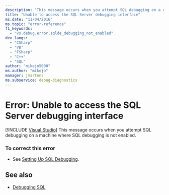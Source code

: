 ```yaml
---
description: "This message occurs when you attempt SQL debugging on a machine where SQL debugging is not enabled."
title: "Unable to access the SQL Server debugging interface"
ms.date: "11/04/2016"
ms.topic: "error-reference"
f1_keywords:
  - "vs.debug.error.sqlde_debugging_not_enabled"
dev_langs:
  - "CSharp"
  - "VB"
  - "FSharp"
  - "C++"
  - "SQL"
author: "mikejo5000"
ms.author: "mikejo"
manager: jmartens
ms.subservice: debug-diagnostics
---
```

# Error: Unable to access the SQL Server debugging interface

 [!INCLUDE [Visual Studio](~/includes/applies-to-version/vs-windows-only.md)]
This message occurs when you attempt SQL debugging on a machine where SQL debugging is not enabled.

### To correct this error

- See [Setting Up SQL Debugging](/previous-versions/visualstudio/visual-studio-2010/s4sszxst(v=vs.100)).

## See also
- [Debugging SQL](/previous-versions/visualstudio/visual-studio-2010/zefbf0t6(v=vs.100))
